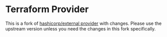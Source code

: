 Terraform Provider
==================

This is a fork of [hashicorp/external provider](https://registry.terraform.io/providers/hashicorp/external/latest/docs) with changes.  Please
use the upstream version unless you need the changes in this fork specifically.
